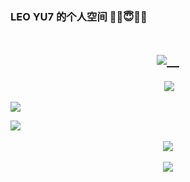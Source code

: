### LEO YU7 的个人空间 😶‍🌫️😇🎶💖

<h1 align="center">
  <a href="https://sunguoqi.com/">
    <img src="https://readme-typing-svg.herokuapp.com/?lines=💖😇YU鲤看😶‍🌫️🎶&center=true&size=27">   
  </a>
</h1>



<div align="center">  
  <img  src="https://github-profile-trophy.vercel.app/?username=sun0225SUN&theme=gruvbox&row=1&column=7&no-frame=true&no-bg=true" />  
</div>


  ![](https://github-readme-stats.vercel.app/api?username=LeoYU7&theme=dark)

  <img src="https://quotes-github-readme.vercel.app/api?type=horizontal&theme=dark" /> 


<div align="center"> <img src="https://activity-graph.herokuapp.com/graph?username=LeoYU7&theme=xcode" /> </div> 

<div align="center"> <img src="https://github-readme-streak-stats.herokuapp.com/?user=sun0225SUN" /> </div>
